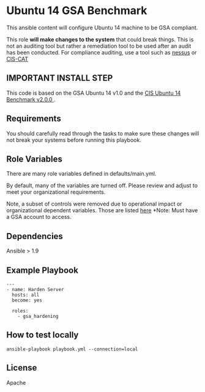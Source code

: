 Ubuntu 14 GSA Benchmark
====================

This ansible content will configure Ubuntu 14 machine to be GSA compliant.

This role **will make changes to the system** that could break things. This is not an auditing tool but rather a remediation tool to be used after an audit has been conducted. For compliance auditing, use a tool such as [nessus](https://www.tenable.com/products/nessus-vulnerability-scanner) or [CIS-CAT](https://learn.cisecurity.org/cis-cat-landing-page)

## IMPORTANT INSTALL STEP

This code is based on the GSA Ubuntu 14 v1.0 and the [CIS Ubuntu 14 Benchmark v2.0.0 ](https://www.cisecurity.org/cis-benchmarks/).

Requirements
------------

You should carefully read through the tasks to make sure these changes will not break your systems before running this playbook.

Role Variables
--------------
There are many role variables defined in defaults/main.yml.

By default, many of the variables are turned off. Please review and adjust to meet your organizational requirements.

Note, a subset of controls were removed due to operational impact or organizational dependent variables. Those are listed [here](https://docs.google.com/spreadsheets/d/1hHbPDnm5WspzGt6F67_Dw2GgLA1E0-NCAsIGeHJLK7s/edit#gid=0) *Note: Must have a GSA account to access.


Dependencies
------------

Ansible > 1.9

Example Playbook
-------------------------

```
---
- name: Harden Server
  hosts: all
  become: yes

  roles:
    - gsa_hardening
```
How to test locally
--------------------------
```
ansible-playbook playbook.yml --connection=local
```

License
-------

Apache

